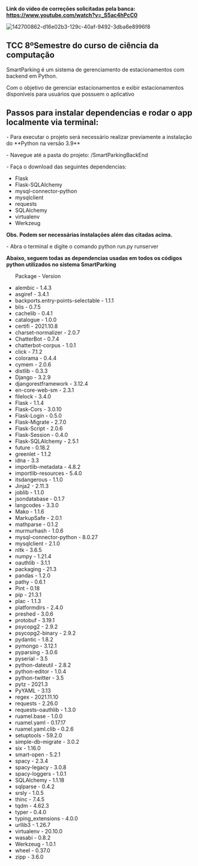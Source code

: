 <b>Link do vídeo de correções solicitadas pela banca: https://www.youtube.com/watch?v=_S5ac4hPcC0</b>

![142700862-d16e02b3-129c-40af-9492-3dba6e8996f8](https://user-images.githubusercontent.com/51184456/142729560-a73e0588-0c1e-45c9-9409-972116484772.png)
<h2>TCC 8ºSemestre do curso de ciência da computação</h2>
<p>SmartParking é um sistema de gerenciamento de estacionamentos com backend em Python.</p>
<p>Com o objetivo de gerenciar estacionamentos e exibir estacionamentos disponíveis para usuários que possuem o aplicativo</p>

<h2>Passos para instalar dependencias e rodar o app localmente via terminal: </h2>
<p>- Para executar o projeto será necessário realizar previamente a instalação do **Python na versão 3.9**   </p>
<p>- Navegue até a pasta do projeto: /SmartParkingBackEnd</p>
<p>- Faça o download das seguintes dependencias: </p>
<ul>
    <li>Flask</li>
    <li>Flask-SQLAlchemy</li>
    <li>mysql-connector-python</li>
    <li>mysqlclient</li>
    <li>requests</li>
    <li>SQLAlchemy</li>
    <li>virtualenv</li>
    <li>Werkzeug</li>
</ul>
<p><b>Obs. Podem ser necessárias instalações além das citadas acima.</b><p>
<p>- Abra o terminal e digite o comando python run.py runserver</p>

<p><b>Abaixo, seguem todas as dependencias usadas em todos os códigos python utilizados no sistema SmartParking </b></p>
<ul>
<p>Package -                          Version</p>
<li>alembic -                          1.4.3			</li>
<li>asgiref -                          3.4.1         </li>
<li>backports.entry-points-selectable - 1.1.1         </li>
<li>blis -                             0.7.5         </li>
<li>cachelib -                         0.4.1         </li>
<li>catalogue      -                   1.0.0         </li>
<li>certifi        -                   2021.10.8     </li>
<li>charset-normalizer     -           2.0.7         </li>
<li>ChatterBot             -           0.7.4         </li>
<li>chatterbot-corpus      -           1.0.1         </li>
<li>click                 -            7.1.2         </li>
<li>colorama             -             0.4.4         </li>
<li>cymem                -             2.0.6         </li>
<li>distlib             -              0.3.3         </li>
<li>Django              -              3.2.9         </li>
<li>djangorestframework   -            3.12.4        </li>
<li>en-core-web-sm        -            2.3.1         </li>
<li>filelock              -            3.4.0         </li>
<li>Flask                 -            1.1.4         </li>
<li>Flask-Cors            -            3.0.10        </li>
<li>Flask-Login            -           0.5.0         </li>
<li>Flask-Migrate          -           2.7.0         </li>
<li>Flask-Script           -           2.0.6         </li>
<li>Flask-Session           -          0.4.0         </li>
<li>Flask-SQLAlchemy        -          2.5.1         </li>
<li>future                -            0.18.2        </li>
<li>greenlet             -             1.1.2         </li>
<li>idna                  -            3.3           </li>
<li>importlib-metadata    -            4.8.2         </li>
<li>importlib-resources   -            5.4.0         </li>
<li>itsdangerous            -          1.1.0         </li>
<li>Jinja2                    -        2.11.3        </li>
<li>joblib                    -        1.1.0         </li>
<li>jsondatabase              -        0.1.7         </li>
<li>langcodes                  -       3.3.0         </li>
<li>Mako                       -       1.1.6         </li>
<li>MarkupSafe                 -       2.0.1         </li>
<li>mathparse                  -       0.1.2         </li>
<li>murmurhash                 -       1.0.6         </li>
<li>mysql-connector-python     -       8.0.27        </li>
<li>mysqlclient                -       2.1.0         </li>
<li>nltk                        -      3.6.5         </li>
<li>numpy                       -      1.21.4        </li>
<li>oauthlib                    -      3.1.1         </li>
<li>packaging                   -      21.3          </li>
<li>pandas                      -      1.2.0         </li>
<li>pathy                       -      0.6.1         </li>
<li>Pint                        -      0.18          </li>
<li>pip                         -      21.3.1        </li>
<li>plac                        -      1.1.3         </li>
<li>platformdirs                -      2.4.0         </li>
<li>preshed                     -      3.0.6         </li>
<li>protobuf                    -      3.19.1        </li>
<li>psycopg2                    -      2.9.2         </li>
<li>psycopg2-binary             -      2.9.2         </li>
<li>pydantic                    -      1.8.2         </li>
<li>pymongo                     -      3.12.1        </li>
<li>pyparsing                   -      3.0.6         </li>
<li>pyserial                    -      3.5           </li>
<li>python-dateutil             -      2.8.2         </li>
<li>python-editor               -      1.0.4         </li>
<li>python-twitter              -      3.5           </li>
<li>pytz                        -      2021.3        </li>
<li>PyYAML                      -      3.13          </li>
<li>regex                       -      2021.11.10    </li>
<li>requests                    -      2.26.0        </li>
<li>requests-oauthlib           -      1.3.0         </li>
<li>ruamel.base                 -      1.0.0         </li>
<li>ruamel.yaml                 -      0.17.17       </li>
<li>ruamel.yaml.clib            -      0.2.6         </li>
<li>setuptools                  -      59.2.0        </li>
<li>simple-db-migrate           -      3.0.2         </li>
<li>six                         -      1.16.0        </li>
<li>smart-open                  -      5.2.1         </li>
<li>spacy                       -      2.3.4         </li>
<li>spacy-legacy                -      3.0.8         </li>
<li>spacy-loggers               -      1.0.1         </li>
<li>SQLAlchemy                  -      1.1.18        </li>
<li>sqlparse                    -      0.4.2         </li>
<li>srsly                       -      1.0.5         </li>
<li>thinc                       -      7.4.5         </li>
<li>tqdm                        -      4.62.3        </li>
<li>typer                       -      0.4.0         </li>
<li>typing_extensions           -      4.0.0         </li>
<li>urllib3                     -      1.26.7        </li>
<li>virtualenv                  -      20.10.0       </li>
<li>wasabi                      -      0.8.2         </li>
<li>Werkzeug                    -      1.0.1         </li>
<li>wheel                       -      0.37.0        </li>
<li>zipp                        -      3.6.0         </li>
</ul>
